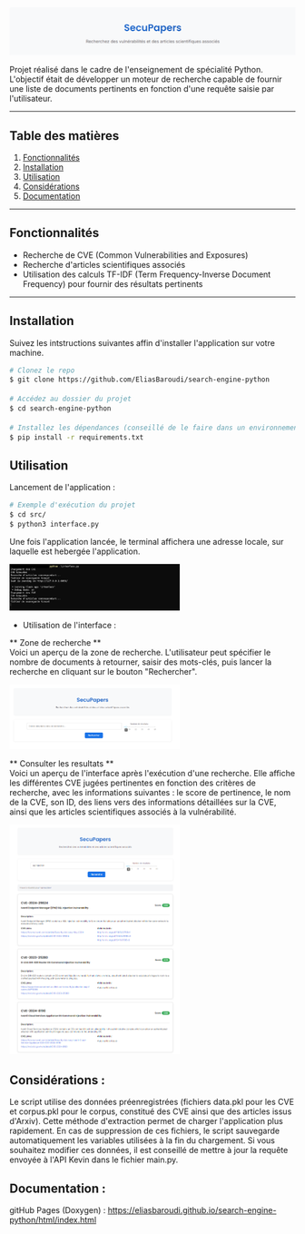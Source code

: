 ![banner](screenshots/banner.png)

Projet réalisé dans le cadre de l'enseignement de spécialité Python. L'objectif était de développer un moteur de recherche capable de fournir une liste de documents pertinents en fonction d'une requête saisie par l'utilisateur.

---

## Table des matières

1. [Fonctionnalités](#fonctionnalités)
2. [Installation](#installation)
3. [Utilisation](#utilisation)
4. [Considérations](#considérations)
5. [Documentation](#documentation)
---

## Fonctionnalités

- Recherche de CVE (Common Vulnerabilities and Exposures)
- Recherche d'articles scientifiques associés
- Utilisation des calculs TF-IDF (Term Frequency-Inverse Document Frequency) pour fournir des résultats pertinents

---

## Installation

Suivez les intstructions suivantes affin d'installer l'application sur votre machine.

```bash
# Clonez le repo
$ git clone https://github.com/EliasBaroudi/search-engine-python

# Accédez au dossier du projet
$ cd search-engine-python

# Installez les dépendances (conseillé de le faire dans un environnement créé au préalable)
$ pip install -r requirements.txt
```

## Utilisation

Lancement de l'application :

```bash
# Exemple d'exécution du projet
$ cd src/
$ python3 interface.py
```

Une fois l'application lancée, le terminal affichera une adresse locale, sur laquelle est hebergée l'application.

<img src="screenshots/terminal.png" alt="Terminal" width="300"/>

- Utilisation de l'interface :

** Zone de recherche **  
Voici un aperçu de la zone de recherche. L'utilisateur peut spécifier le nombre de documents à retourner, saisir des mots-clés, puis lancer la recherche en cliquant sur le bouton "Rechercher".

<img src="screenshots/main.png" alt="Main" width="300"/>

** Consulter les resultats **  
Voici un aperçu de l'interface après l'exécution d'une recherche. Elle affiche les différentes CVE jugées pertinentes en fonction des critères de recherche, avec les informations suivantes : le score de pertinence, le nom de la CVE, son ID, des liens vers des informations détaillées sur la CVE, ainsi que les articles scientifiques associés à la vulnérabilité.

<img src="screenshots/search.png" alt="Main" width="300"/>

## Considérations :

Le script utilise des données préenregistrées (fichiers data.pkl pour les CVE et corpus.pkl pour le corpus, constitué des CVE ainsi que des articles issus d'Arxiv). Cette méthode d'extraction permet de charger l'application plus rapidement. En cas de suppression de ces fichiers, le script sauvegarde automatiquement les variables utilisées à la fin du chargement.
Si vous souhaitez modifier ces données, il est conseillé de mettre à jour la requête envoyée à l'API Kevin dans le fichier main.py.

## Documentation :

gitHub Pages (Doxygen) : https://eliasbaroudi.github.io/search-engine-python/html/index.html 
